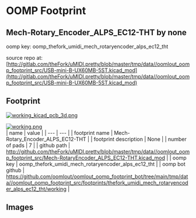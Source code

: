 # OOMP Footprint  
## Mech-Rotary_Encoder_ALPS_EC12-THT  by none  
  
oomp key: oomp_thefork_umidi_mech_rotaryencoder_alps_ec12_tht  
  
source repo at: [http://gitlab.com/theFork/uMIDI.pretty/blob/master/tmp/data//oomlout_oomp_footprint_src/USB-mini-B-UX60MB-5ST.kicad_mod](http://gitlab.com/theFork/uMIDI.pretty/blob/master/tmp/data//oomlout_oomp_footprint_src/USB-mini-B-UX60MB-5ST.kicad_mod)  
## Footprint  
  
[![working_kicad_pcb_3d.png](working_kicad_pcb_3d_600.png)](working_kicad_pcb_3d.png)  
  
[![working.png](working_600.png)](working.png)  
| name | value | 
| --- | --- | 
| footprint name | Mech-Rotary_Encoder_ALPS_EC12-THT | 
| footprint description | None | 
| number of pads | 7 | 
| github path | http://github.com/theFork/uMIDI.pretty/blob/master/tmp/data//oomlout_oomp_footprint_src/Mech-RotaryEncoder_ALPS_EC12-THT.kicad_mod | 
| oomp key | oomp_thefork_umidi_mech_rotaryencoder_alps_ec12_tht | 
| oomp bot github | https://github.com/oomlout/oomlout_oomp_footprint_bot/tree/main/tmp/data//oomlout_oomp_footprint_src/footprints/thefork_umidi_mech_rotaryencoder_alps_ec12_tht/working | 
## Images  
